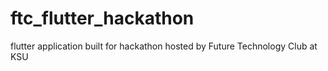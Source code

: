 # ftc_flutter_hackathon

flutter application built for hackathon hosted by Future Technology Club at KSU 
